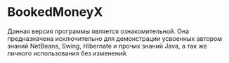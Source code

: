 # BookedMoneyX
Данная версия программы является ознакомительной.
Она предназначена исключительно для демонстрации усвоенных автором знаний NetBeans, Swing, Hibernate и прочих знаний Java, а так же личного использования без изменений.
